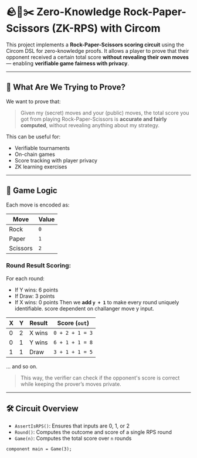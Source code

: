 # 🪨📄✂️ Zero-Knowledge Rock-Paper-Scissors (ZK-RPS) with Circom

This project implements a **Rock-Paper-Scissors scoring circuit** using the Circom DSL for zero-knowledge proofs. It allows a player to prove that their opponent received a certain total score **without revealing their own moves** — enabling **verifiable game fairness with privacy**.

---

## 🎯 What Are We Trying to Prove?

We want to prove that:

> Given my (secret) moves and your (public) moves, the total score you got from playing Rock-Paper-Scissors is **accurate and fairly computed**, without revealing anything about my strategy.

This can be useful for:

- Verifiable tournaments
- On-chain games
- Score tracking with player privacy
- ZK learning exercises

---

## 🧠 Game Logic

Each move is encoded as:

| Move     | Value |
| -------- | ----- |
| Rock     | `0`   |
| Paper    | `1`   |
| Scissors | `2`   |

### Round Result Scoring:

For each round:

- If Y wins: 6 points
- If Draw: 3 points
- If X wins: 0 points
  Then we **add `y + 1`** to make every round uniquely identifiable. score dependent on challanger move y input.

| X   | Y   | Result | Score (`out`)   |
| --- | --- | ------ | --------------- |
| 0   | 2   | X wins | `0 + 2 + 1 = 3` |
| 0   | 1   | Y wins | `6 + 1 + 1 = 8` |
| 1   | 1   | Draw   | `3 + 1 + 1 = 5` |

... and so on.

> This way, the verifier can check if the opponent's score is correct while keeping the prover’s moves private.

---

## 🛠 Circuit Overview

- `AssertIsRPS()`: Ensures that inputs are 0, 1, or 2
- `Round()`: Computes the outcome and score of a single RPS round
- `Game(n)`: Computes the total score over `n` rounds

```circom
component main = Game(3);
```
